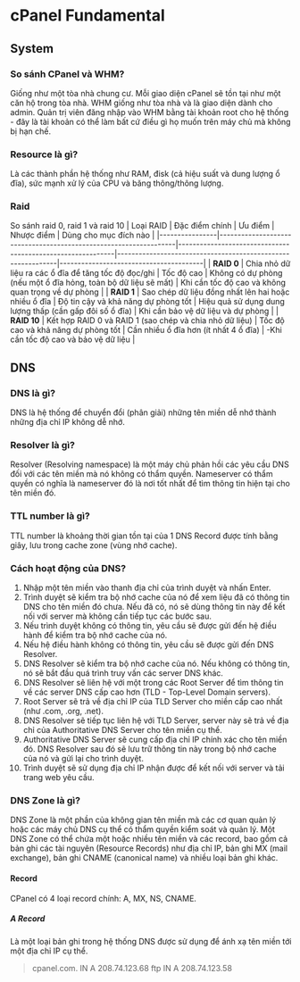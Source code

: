 # cPanel Fundamental
## System
### So sánh CPanel và WHM? 
Giống như một tòa nhà chung cư. Mỗi giao diện cPanel sẽ tồn tại như một căn hộ trong tòa nhà. WHM giống như tòa nhà và là giao diện dành cho admin. Quản trị viên đăng nhập vào WHM bằng tài khoản root cho hệ thống - đây là tài khoản có thể làm bất cứ điều gì họ muốn trên máy chủ mà không bị hạn chế. 
### Resource là gì? 
Là các thành phần hệ thống như RAM, đisk (cả hiệu suất và dung lượng ổ đĩa), sức mạnh xử lý của CPU và băng thông/thông lượng. 
### Raid
So sánh raid 0, raid 1 và raid 10
| Loại RAID      | Đặc điểm chính                                                    | Ưu điểm                                                     | Nhược điểm                                                  | Dùng cho mục đích nào                  |
|----------------|------------------------------------------------------------------|------------------------------------------------------------|-------------------------------------------------------------|----------------------------------------|
| **RAID 0**     | Chia nhỏ dữ liệu ra các ổ đĩa để tăng tốc độ đọc/ghi            | Tốc độ cao                                                | Không có dự phòng (nếu một ổ đĩa hỏng, toàn bộ dữ liệu sẽ mất) | Khi cần tốc độ cao và không quan trọng về dự phòng |
| **RAID 1**     | Sao chép dữ liệu đồng nhất lên hai hoặc nhiều ổ đĩa             | Độ tin cậy và khả năng dự phòng tốt                        | Hiệu quả sử dụng dung lượng thấp (cần gấp đôi số ổ đĩa)    | Khi cần bảo vệ dữ liệu và dự phòng  |
| **RAID 10**    | Kết hợp RAID 0 và RAID 1 (sao chép và chia nhỏ dữ liệu)         | Tốc độ cao và khả năng dự phòng tốt                        | Cần nhiều ổ đĩa hơn (ít nhất 4 ổ đĩa)                      | -Khi cần tốc độ cao và bảo vệ dữ liệu |

## DNS
### DNS là gì?
DNS là hệ thống để chuyển đổi (phân giải) những tên miền dễ nhớ thành những địa chỉ IP không dễ nhớ. 
### Resolver là gì? 
Resolver (Resolving namespace) là một máy chủ phản hồi các yêu cầu DNS đối với các tên miền mà nó không có thẩm quyền. Nameserver có thẩm quyền có nghĩa là nameserver đó là nơi tốt nhất để tìm thông tin hiện tại cho tên miền đó. 
### TTL number là gì? 
TTL number là khoảng thời gian tồn tại của 1 DNS Record được tính bằng giây, lưu trong cache zone (vùng nhớ cache). 
### Cách hoạt động của DNS? 
1. Nhập một tên miền vào thanh địa chỉ của trình duyệt và nhấn Enter.
2. Trình duyệt sẽ kiểm tra bộ nhớ cache của nó để xem liệu đã có thông tin DNS cho tên miền đó chưa. Nếu đã có, nó sẽ dùng thông tin này để kết nối với server mà không cần tiếp tục các bước sau.
3. Nếu trình duyệt không có thông tin, yêu cầu sẽ được gửi đến hệ điều hành để kiểm tra bộ nhớ cache của nó.
4. Nếu hệ điều hành không có thông tin, yêu cầu sẽ được gửi đến DNS Resolver.
5. DNS Resolver sẽ kiểm tra bộ nhớ cache của nó. Nếu không có thông tin, nó sẽ bắt đầu quá trình truy vấn các server DNS khác.
6. DNS Resolver sẽ liên hệ với một trong các Root Server để tìm thông tin về các server DNS cấp cao hơn (TLD - Top-Level Domain servers).
7. Root Server sẽ trả về địa chỉ IP của TLD Server cho miền cấp cao nhất (như .com, .org, .net).
8. DNS Resolver sẽ tiếp tục liên hệ với TLD Server, server này sẽ trả về địa chỉ của Authoritative DNS Server cho tên miền cụ thể.
9. Authoritative DNS Server sẽ cung cấp địa chỉ IP chính xác cho tên miền đó. DNS Resolver sau đó sẽ lưu trữ thông tin này trong bộ nhớ cache của nó và gửi lại cho trình duyệt.
10. Trình duyệt sẽ sử dụng địa chỉ IP nhận được để kết nối với server và tải trang web yêu cầu.
### DNS Zone là gì?
DNS Zone là một phần của không gian tên miền mà các cơ quan quản lý hoặc các máy chủ DNS cụ thể có thẩm quyền kiểm soát và quản lý. Một DNS Zone có thể chứa một hoặc nhiều tên miền và các record, bao gồm cả bản ghi các tài nguyên (Resource Records) như địa chỉ IP, bản ghi MX (mail exchange), bản ghi CNAME (canonical name) và nhiều loại bản ghi khác.
#### Record
CPanel có 4 loại record chính:  A, MX, NS, CNAME. 
##### A Record
Là một loại bản ghi trong hệ thống DNS được sử dụng để ánh xạ tên miền tới một địa chỉ IP cụ thể.
> cpanel.com. IN A 208.74.123.68
> ftp         IN A 208.74.123.58
